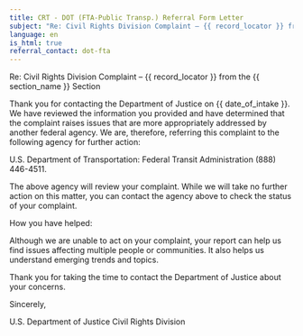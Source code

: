 ```yaml
---
title: CRT - DOT (FTA-Public Transp.) Referral Form Letter
subject: "Re: Civil Rights Division Complaint – {{ record_locator }} from the {{ section_name }} Section"
language: en
is_html: true
referral_contact: dot-fta
---
```

Re: Civil Rights Division Complaint – {{ record_locator }} from the {{ section_name }} Section

Thank you for contacting the Department of Justice on {{ date_of_intake }}.  We have reviewed the information you provided and have determined that the complaint raises issues that are more appropriately addressed by another federal agency.  We are, therefore, referring this complaint to the following agency for further action:

U.S. Department of Transportation: Federal Transit Administration
(888) 446-4511.

The above agency will review your complaint.  While we will take no further action on this matter, you can contact the agency above to check the status of your complaint.

How you have helped:

Although we are unable to act on your complaint, your report can help us find issues affecting multiple people or communities.  It also helps us understand emerging trends and topics.

Thank you for taking the time to contact the Department of Justice about your concerns.

Sincerely,


U.S. Department of Justice
Civil Rights Division
